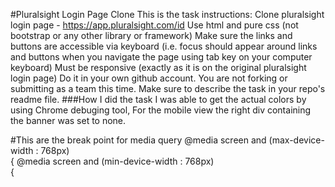 #Pluralsight Login Page Clone
This is the task instructions:
Clone pluralsight login page - https://app.pluralsight.com/id
Use html and pure css (not bootstrap or any other library or framework)
Make sure the links and buttons are accessible via keyboard (i.e. focus should appear around links and buttons when you navigate the page using tab key on your computer keyboard)
Must be responsive (exactly as it is on the original pluralsight login page)
Do it in your own github account. You are not forking or submitting as a team this time.
Make sure to describe the task in your repo's readme file.
###How I did the task
I was able to get the actual colors by using Chrome debuging tool, For the mobile view the right div containing the banner was set to none.

#This are the break point for media query
@media screen and (max-device-width : 768px)   
 {
 @media screen and (min-device-width : 768px)   
 { 